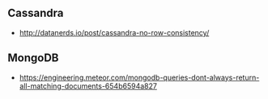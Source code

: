 ## Cassandra

- http://datanerds.io/post/cassandra-no-row-consistency/

## MongoDB

- https://engineering.meteor.com/mongodb-queries-dont-always-return-all-matching-documents-654b6594a827
